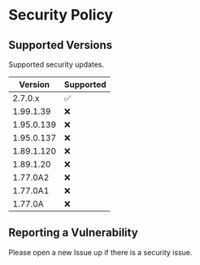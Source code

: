 # Security Policy

## Supported Versions

Supported security updates.

| Version | Supported          |
| ------- | ------------------ |
| 2.7.0.x | :white_check_mark: |
| 1.99.1.39 | :x: |
| 1.95.0.139 | :x: |
| 1.95.0.137 | :x: |
| 1.89.1.120 | :x: |
| 1.89.1.20 | :x: |
| 1.77.0A2 | :x: |
| 1.77.0A1 | :x: |
| 1.77.0A | :x: |


## Reporting a Vulnerability

Please open a new Issue up if there is a security issue.